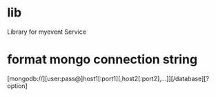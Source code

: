 # lib
Library for myevent Service
# format mongo connection string
[mongodb://][user:pass@]host1[:port1][,host2[:port2],...]][/database][?option]

